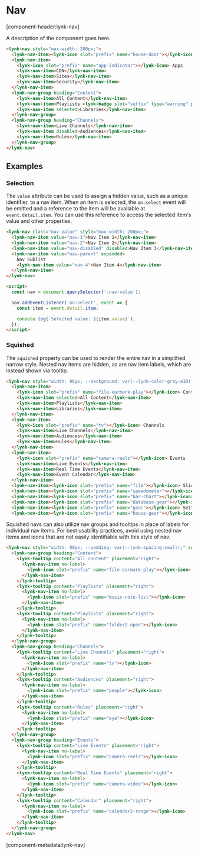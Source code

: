 # Nav

[component-header:lynk-nav]

A description of the component goes here.

```html preview
<lynk-nav style="max-width: 200px;">
  <lynk-nav-item><lynk-icon slot="prefix" name="house-door"></lynk-icon> Home</lynk-nav-item>
  <lynk-nav-item>
    <lynk-icon slot="prefix" name="app-indicator"></lynk-icon> Apps
    <lynk-nav-item>CDN</lynk-nav-item>
    <lynk-nav-item>Sites</lynk-nav-item>
    <lynk-nav-item>Security</lynk-nav-item>
  </lynk-nav-item>
  <lynk-nav-group heading="Content">
    <lynk-nav-item>All Content</lynk-nav-item>
    <lynk-nav-item>Playlists <lynk-badge slot="suffix" type="warning" pulse>New</lynk-badge></lynk-nav-item>
    <lynk-nav-item selected>Libraries</lynk-nav-item>
  </lynk-nav-group>
  <lynk-nav-group heading="Channels">
    <lynk-nav-item>Live Channels</lynk-nav-item>
    <lynk-nav-item disabled>Audiences</lynk-nav-item>
    <lynk-nav-item>Rules</lynk-nav-item>
  </lynk-nav-group>
</lynk-nav>
```

## Examples

### Selection

The `value` attribute can be used to assign a hidden value, such as a unique identifier, to a nav item. When an item is selected, the `on:select` event will be emitted and a reference to the item will be available at `event.detail.item`. You can use this reference to access the selected item's value and other properties.

```html preview
<lynk-nav class="nav-value" style="max-width: 200px;">
  <lynk-nav-item value="nav-1">Nav Item 1</lynk-nav-item>
  <lynk-nav-item value="nav-2">Nav Item 2</lynk-nav-item>
  <lynk-nav-item value="nav-disabled" disabled>Nav Item 3</lynk-nav-item>
  <lynk-nav-item value="nav-parent" expanded>
    Nav Sublist
    <lynk-nav-item value="nav-4">Nav Item 4</lynk-nav-item>
  </lynk-nav-item>
</lynk-nav>

<script>
  const nav = document.querySelector('.nav-value');

  nav.addEventListener('on:select', event => {
    const item = event.detail.item;

    console.log(`Selected value: ${item.value}`);
  });
</script>
```

### Squished

The `squished` property can be used to render the entire nav in a simplified narrow style. Nested nav items are hidden, as are nav item labels, which are instead shown via  tooltip.

```html preview
<lynk-nav style="width: 96px; --background: var(--lynk-color-gray-a10); --padding: var(--lynk-spacing-x-small);" squished>
  <lynk-nav-item>
    <lynk-icon slot="prefix" name="file-earmark-play"></lynk-icon> Content
    <lynk-nav-item selected>All Content</lynk-nav-item>
    <lynk-nav-item>Playlists</lynk-nav-item>
    <lynk-nav-item>Libraries</lynk-nav-item>
  </lynk-nav-item>
  <lynk-nav-item>
    <lynk-icon slot="prefix" name="tv"></lynk-icon> Channels
    <lynk-nav-item>Live Channels</lynk-nav-item>
    <lynk-nav-item>Audiences</lynk-nav-item>
    <lynk-nav-item>Rules</lynk-nav-item>
  </lynk-nav-item>
  <lynk-nav-item>
    <lynk-icon slot="prefix" name="camera-reels"></lynk-icon> Events
    <lynk-nav-item>Live Events</lynk-nav-item>
    <lynk-nav-item>Real Time Events</lynk-nav-item>
    <lynk-nav-item>Event Calendar</lynk-nav-item>
  </lynk-nav-item>
  <lynk-nav-item><lynk-icon slot="prefix" name="film"></lynk-icon> Slicers</lynk-nav-item>
  <lynk-nav-item><lynk-icon slot="prefix" name="speedometer"></lynk-icon> Monitoring</lynk-nav-item>
  <lynk-nav-item><lynk-icon slot="prefix" name="bar-chart"></lynk-icon> Analytics</lynk-nav-item>
  <lynk-nav-item><lynk-icon slot="prefix" name="database-gear"></lynk-icon> Ad Server Debug</lynk-nav-item>
  <lynk-nav-item><lynk-icon slot="prefix" name="gear"></lynk-icon> Settings</lynk-nav-item>
  <lynk-nav-item><lynk-icon slot="prefix" name="house-gear"></lynk-icon> Admin</lynk-nav-item>
```

Squished navs can also utilize nav groups and tooltips in place of labels for individual nav items. For best usability practices, avoid using nested nav items and icons that are not easily identifiable with this style of nav.

```html preview
<lynk-nav style="width: 88px; --padding: var(--lynk-spacing-small);" squished>
  <lynk-nav-group heading="Content">
    <lynk-tooltip content="All content" placement="right">
      <lynk-nav-item no-label>
        <lynk-icon slot="prefix" name="file-earmark-play"></lynk-icon>
      </lynk-nav-item>
    </lynk-tooltip>
    <lynk-tooltip content="Playlists" placement="right">
      <lynk-nav-item no-label>
        <lynk-icon slot="prefix" name="music-note-list"></lynk-icon>
      </lynk-nav-item>
    </lynk-tooltip>
    <lynk-tooltip content="Playlists" placement="right">
      <lynk-nav-item no-label>
        <lynk-icon slot="prefix" name="folder2-open"></lynk-icon>
      </lynk-nav-item>
    </lynk-tooltip>
  </lynk-nav-group>
  <lynk-nav-group heading="Channels">
    <lynk-tooltip content="Live Channels" placement="right">
      <lynk-nav-item no-label>
        <lynk-icon slot="prefix" name="tv"></lynk-icon>
      </lynk-nav-item>
    </lynk-tooltip>
    <lynk-tooltip content="Audiences" placement="right">
      <lynk-nav-item no-label>
        <lynk-icon slot="prefix" name="people"></lynk-icon>
      </lynk-nav-item>
    </lynk-tooltip>
    <lynk-tooltip content="Rules" placement="right">
      <lynk-nav-item no-label>
        <lynk-icon slot="prefix" name="eye"></lynk-icon>
      </lynk-nav-item>
    </lynk-tooltip>
  </lynk-nav-group>
  <lynk-nav-group heading="Events">
    <lynk-tooltip content="Live Events" placement="right">
      <lynk-nav-item no-label>
        <lynk-icon slot="prefix" name="camera-reels"></lynk-icon>
      </lynk-nav-item>
    </lynk-tooltip>
    <lynk-tooltip content="Real Time Events" placement="right">
      <lynk-nav-item no-label>
        <lynk-icon slot="prefix" name="camera-video"></lynk-icon>
      </lynk-nav-item>
    </lynk-tooltip>
    <lynk-tooltip content="Calendar" placement="right">
      <lynk-nav-item no-label>
        <lynk-icon slot="prefix" name="calendar2-range"></lynk-icon>
      </lynk-nav-item>
    </lynk-tooltip>
  </lynk-nav-group>
</lynk-nav>
```


[component-metadata:lynk-nav]
